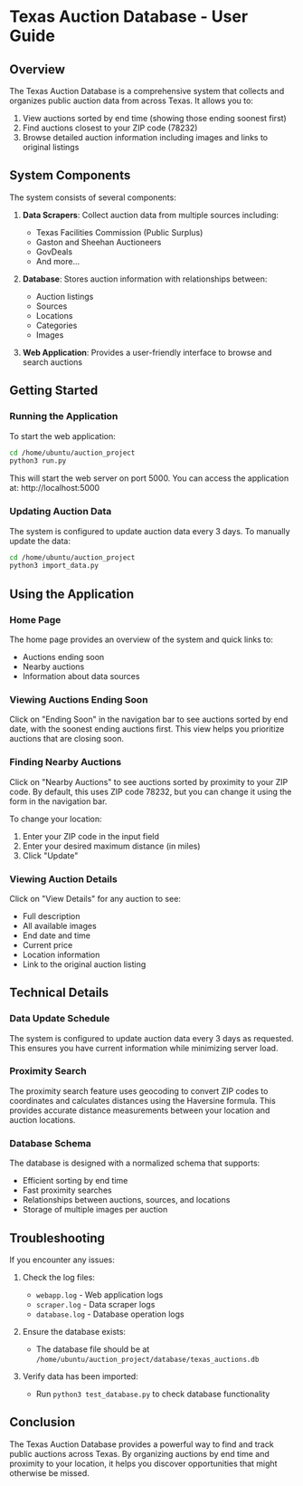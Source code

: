 # Texas Auction Database - User Guide

## Overview

The Texas Auction Database is a comprehensive system that collects and organizes public auction data from across Texas. It allows you to:

1. View auctions sorted by end time (showing those ending soonest first)
2. Find auctions closest to your ZIP code (78232)
3. Browse detailed auction information including images and links to original listings

## System Components

The system consists of several components:

1. **Data Scrapers**: Collect auction data from multiple sources including:
   - Texas Facilities Commission (Public Surplus)
   - Gaston and Sheehan Auctioneers
   - GovDeals
   - And more...

2. **Database**: Stores auction information with relationships between:
   - Auction listings
   - Sources
   - Locations
   - Categories
   - Images

3. **Web Application**: Provides a user-friendly interface to browse and search auctions

## Getting Started

### Running the Application

To start the web application:

```bash
cd /home/ubuntu/auction_project
python3 run.py
```

This will start the web server on port 5000. You can access the application at:
http://localhost:5000

### Updating Auction Data

The system is configured to update auction data every 3 days. To manually update the data:

```bash
cd /home/ubuntu/auction_project
python3 import_data.py
```

## Using the Application

### Home Page

The home page provides an overview of the system and quick links to:
- Auctions ending soon
- Nearby auctions
- Information about data sources

### Viewing Auctions Ending Soon

Click on "Ending Soon" in the navigation bar to see auctions sorted by end date, with the soonest ending auctions first. This view helps you prioritize auctions that are closing soon.

### Finding Nearby Auctions

Click on "Nearby Auctions" to see auctions sorted by proximity to your ZIP code. By default, this uses ZIP code 78232, but you can change it using the form in the navigation bar.

To change your location:
1. Enter your ZIP code in the input field
2. Enter your desired maximum distance (in miles)
3. Click "Update"

### Viewing Auction Details

Click on "View Details" for any auction to see:
- Full description
- All available images
- End date and time
- Current price
- Location information
- Link to the original auction listing

## Technical Details

### Data Update Schedule

The system is configured to update auction data every 3 days as requested. This ensures you have current information while minimizing server load.

### Proximity Search

The proximity search feature uses geocoding to convert ZIP codes to coordinates and calculates distances using the Haversine formula. This provides accurate distance measurements between your location and auction locations.

### Database Schema

The database is designed with a normalized schema that supports:
- Efficient sorting by end time
- Fast proximity searches
- Relationships between auctions, sources, and locations
- Storage of multiple images per auction

## Troubleshooting

If you encounter any issues:

1. Check the log files:
   - `webapp.log` - Web application logs
   - `scraper.log` - Data scraper logs
   - `database.log` - Database operation logs

2. Ensure the database exists:
   - The database file should be at `/home/ubuntu/auction_project/database/texas_auctions.db`

3. Verify data has been imported:
   - Run `python3 test_database.py` to check database functionality

## Conclusion

The Texas Auction Database provides a powerful way to find and track public auctions across Texas. By organizing auctions by end time and proximity to your location, it helps you discover opportunities that might otherwise be missed.
